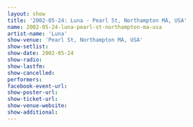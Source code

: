 ```yaml
---
layout: show
title: '2002-05-24: Luna - Pearl St, Northampton MA, USA'
name: 2002-05-24-luna-pearl-st-northampton-ma-usa
artist-name: 'Luna'
show-venue: 'Pearl St, Northampton MA, USA'
show-setlist: 
show-date: 2002-05-24
show-radio: 
show-lastfm: 
show-cancelled: 
performers: 
facebook-event-url: 
show-poster-url: 
show-ticket-url: 
show-venue-website: 
show-additional: 
---
```


